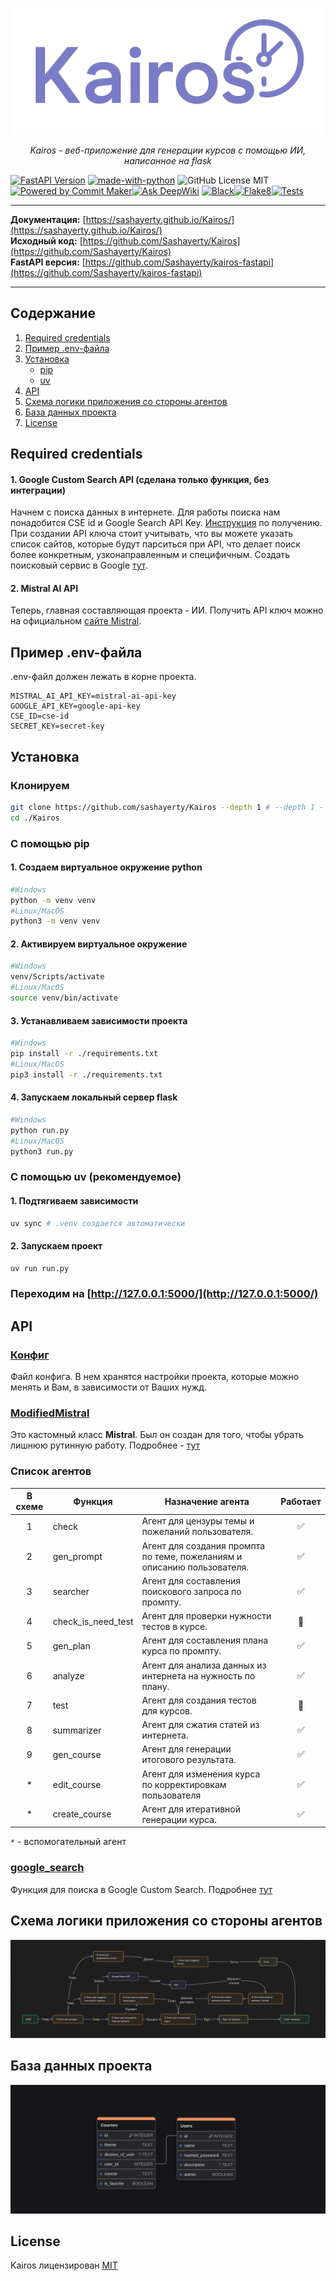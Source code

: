 <p align="center">
  <a href="https://sashayerty.github.io/Kairos/"><img src="./docs/img/kairos-logo.png" alt="Kairos"></a>
</p>
<p align="center">
    <em>Kairos - веб-приложение для генерации курсов с помощью ИИ, написанное на flask</em>
</p>
<p align="center">
</p>

[![FastAPI Version](https://img.shields.io/badge/FastAPI-Ver-009485.svg)](https://github.com/sashayerty/kairos-fastapi) [![made-with-python](https://img.shields.io/badge/Made%20with-Flask-orange.svg)](https://flask.palletsprojects.com/en/stable/) ![GitHub License MIT](https://img.shields.io/badge/license-MIT-orange.svg) [![Powered by Commit Maker](https://shields.io/badge/Powered_by-Commit_Maker-orange)](https://github.com/Sashayerty/commit_maker)[![Ask DeepWiki](https://deepwiki.com/badge.svg)](https://deepwiki.com/Sashayerty/Kairos)
[![Black](https://github.com/Sashayerty/Kairos/actions/workflows/black.yml/badge.svg?branch=master&event=push)](https://github.com/Sashayerty/Kairos/actions/workflows/black.yml)[![Flake8](https://github.com/Sashayerty/Kairos/actions/workflows/flake8.yml/badge.svg?branch=master&event=push)](https://github.com/Sashayerty/Kairos/actions/workflows/flake8.yml)[![Tests](https://github.com/Sashayerty/Kairos/actions/workflows/tests.yml/badge.svg?branch=master&event=push)](https://github.com/Sashayerty/Kairos/actions/workflows/tests.yml)

---
**Документация:** [https://sashayerty.github.io/Kairos/](https://sashayerty.github.io/Kairos/)  
**Исходный код:** [https://github.com/Sashayerty/Kairos](https://github.com/Sashayerty/Kairos)  
**FastAPI версия:** [https://github.com/Sashayerty/kairos-fastapi](https://github.com/Sashayerty/kairos-fastapi)

---

<!-- Упор идет на то, что данные будут парситься из СТАТЕЙ. Это прописано в большинстве промптов. -->

## Содержание

1. [Required credentials](#required-credentials)
2. [Пример .env-файла](#пример-env-файла)
3. [Установка](#установка)
    * [pip](#с-помощью-pip)
    * [uv](#с-помощью-uv-рекомендуемое)
4. [API](#api)
5. [Схема логики приложения со стороны агентов](#схема-логики-приложения-со-стороны-агентов)
6. [База данных проекта](#база-данных-проекта)
7. [License](#license)

## Required credentials

#### 1. Google Custom Search API (сделана только функция, без интеграции)

Начнем с поиска данных в интернете. Для работы поиска нам понадобится CSE id и Google Search API Key. [Инструкция](https://developers.google.com/custom-search/v1/overview?hl=ru) по получению. При создании API ключа стоит учитывать, что вы можете указать список сайтов, которые будут парситься при API, что делает поиск более конкретным, узконаправленным и специфичным. Создать поисковый сервис в Google [тут](https://programmablesearchengine.google.com/controlpanel/all).

#### 2. Mistral AI API

Теперь, главная составляющая проекта - ИИ. Получить API ключ можно на официальном [сайте Mistral](https://console.mistral.ai/api-keys/).

## Пример .env-файла

.env-файл должен лежать в корне проекта.

```.env
MISTRAL_AI_API_KEY=mistral-ai-api-key
GOOGLE_API_KEY=google-api-key
CSE_ID=cse-id
SECRET_KEY=secret-key
```

## Установка

### Клонируем

```bash
git clone https://github.com/sashayerty/Kairos --depth 1 # --depth 1 - клонируем последний коммит
cd ./Kairos
```

### С помощью pip

#### 1. Создаем виртуальное окружение python

```bash
#Windows
python -m venv venv
#Linux/MacOS
python3 -m venv venv
```

#### 2. Активируем виртуальное окружение

```bash
#Windows
venv/Scripts/activate
#Linux/MacOS
source venv/bin/activate
```

#### 3. Устанавливаем зависимости проекта

```bash
#Windows
pip install -r ./requirements.txt
#Linux/MacOS
pip3 install -r ./requirements.txt
```

#### 4. Запускаем локальный сервер flask

```bash
#Windows
python run.py
#Linux/MacOS
python3 run.py
```

### С помощью uv (рекомендуемое)

#### 1. Подтягиваем зависимости

```bash
uv sync # .venv создается автоматически
```

#### 2. Запускаем проект

```bash
uv run run.py
```

### Переходим на [http://127.0.0.1:5000/](http://127.0.0.1:5000/)

## API

### [Конфиг](./app/config.py)

Файл конфига. В нем хранятся настройки проекта, которые можно менять и Вам, в зависимости от Ваших нужд.

### [ModifiedMistral](./app/mistral_ai_initializer/mistral_custom_class.py)

Это кастомный класс **Mistral**. Был он создан для того, чтобы убрать лишнюю рутинную работу. Подробнее - [тут](./app/mistral_ai_initializer/mistral_custom_class.py)

### Список агентов

| В схеме | Функция            | Назначение агента                                                       |      Работает      |
| :-----: | ------------------ | ----------------------------------------------------------------------- | :----------------: |
|    1    | check              | Агент для цензуры темы и пожеланий пользователя.                        | :white_check_mark: |
|    2    | gen_prompt         | Агент для создания промпта по теме, пожеланиям и описанию пользователя. | :white_check_mark: |
|    3    | searcher           | Агент для составления поискового запроса по промпту.                    | :white_check_mark: |
|    4    | check_is_need_test | Агент для проверки нужности тестов в курсе.                             |      :bricks:      |
|    5    | gen_plan           | Агент для составления плана курса по промпту.                           | :white_check_mark: |
|    6    | analyze            | Агент для анализа данных из интернета на нужность по плану.             | :white_check_mark: |
|    7    | test               | Агент для создания тестов для курсов.                                   |      :bricks:      |
|    8    | summarizer         | Агент для сжатия статей из интернета.                                   | :white_check_mark: |
|    9    | gen_course         | Агент для генерации итогового результата.                               | :white_check_mark: |
|    *    | edit_course        | Агент для изменения курса по корректировкам пользователя                | :white_check_mark: |
|    *    | create_course      | Агент для итеративной генерации курса.                                  | :white_check_mark: |

`*` - вспомогательный агент

### [google_search](./app/google_custom_search/search_function.py)

Функция для поиска в Google Custom Search. Подробнее [тут](#1-google-custom-search-api-сделана-только-функция-без-интеграции)

## Схема логики приложения со стороны агентов

![Логика](./docs/img/logic.png)

## База данных проекта

![База данных проекта](./docs/img/kairos.png)

## License

Kairos лицензирован [MIT](./LICENSE)
